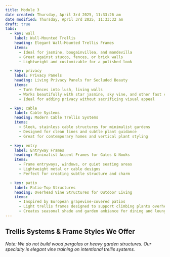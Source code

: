 ```yaml
---
title: Module 3
date created: Thursday, April 3rd 2025, 11:33:26 am
date modified: Thursday, April 3rd 2025, 11:33:32 am
draft: true
tabs:
  - key: wall
    label: Wall-Mounted Trellis
    heading: Elegant Wall-Mounted Trellis Frames
    items:
      - Ideal for jasmine, bougainvillea, and mandevilla
      - Great against stucco, fences, or brick walls
      - Lightweight and customizable for a polished look

  - key: privacy
    label: Privacy Panels
    heading: Living Privacy Panels for Secluded Beauty
    items:
      - Turn fences into lush, living walls
      - Works beautifully with star jasmine, sky vine, and other fast climbers
      - Ideal for adding privacy without sacrificing visual appeal

  - key: cable
    label: Cable Systems
    heading: Modern Cable Trellis Systems
    items:
      - Sleek, stainless cable structures for minimalist gardens
      - Designed for clean lines and subtle plant guidance
      - Great for contemporary homes and vertical plant styling

  - key: entry
    label: Entryway Frames
    heading: Minimalist Accent Frames for Gates & Nooks
    items:
      - Frame entryways, windows, or quiet seating areas
      - Lightweight metal or cable designs
      - Perfect for creating subtle structure and charm

  - key: patio
    label: Patio-Top Structures
    heading: Overhead Vine Structures for Outdoor Living
    items:
      - Inspired by European grapevine-covered patios
      - Light trellis frames designed to support climbing plants overhead
      - Creates seasonal shade and garden ambiance for dining and lounging
---
```


## Trellis Systems & Frame Styles We Offer

_Note: We do not build wood pergolas or heavy garden structures. Our specialty is elegant vine training on intentional trellis systems._
